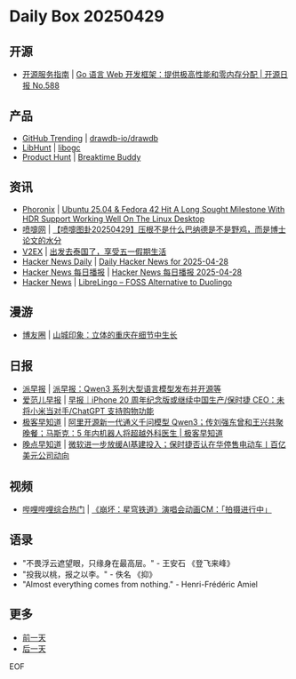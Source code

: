 # Daily Box 20250429

## 开源
- [开源服务指南](https://osguider.com/blog/) | [Go 语言 Web 开发框架：提供极高性能和零内存分配 | 开源日报 No.588](https://osguider.com/blog/post/daily/daily-588/)

## 产品
- [GitHub Trending](https://github.com/trending?since=daily) | [drawdb-io/drawdb](https://github.com/drawdb-io/drawdb)
- [LibHunt](https://www.libhunt.com/) | [libogc](https://www.libhunt.com/r/libogc)
- [Product Hunt](https://www.producthunt.com) | [Breaktime Buddy](https://www.producthunt.com/posts/breaktime-buddy)

## 资讯
- [Phoronix](https://www.phoronix.com/) | [Ubuntu 25.04 & Fedora 42 Hit A Long Sought Milestone With HDR Support Working Well On The Linux Desktop](https://www.phoronix.com/review/linux-hdr-2025)
- [喷嚏网](http://www.dapenti.com/blog/blog.asp?subjectid=70&name=xilei) | [【喷嚏图卦20250429】压根不是什么巴纳德是不是野鸡，而是博士论文的水分](http://www.dapenti.com/blog/more.asp?name=xilei&id=185666)
- [V2EX](https://www.v2ex.com/) | [出发去泰国了，享受五一假期生活](https://www.v2ex.com/t/1128820)
- [Hacker News Daily](https://www.daemonology.net/hn-daily/) | [Daily Hacker News for 2025-04-28](https://www.daemonology.net/hn-daily/2025-04-28.html)
- [Hacker News 每日播报](https://hacker-news.agi.li/) | [Hacker News 每日播报 2025-04-28](https://hacker-news.agi.li/post/2025-04-28)
- [Hacker News](https://news.ycombinator.com/front) | [LibreLingo – FOSS Alternative to Duolingo](https://news.ycombinator.com/item?id=43829035)

## 漫游
- [博友圈](https://www.boyouquan.com/home) | [山城印象：立体的重庆在细节中生长](https://www.boyouquan.com/go?from=feed&link=https%3A%2F%2Fmaie.name%2F1026.html)

## 日报
- [派早报](https://sspai.com/tag/%E6%B4%BE%E6%97%A9%E6%8A%A5) | [派早报：Qwen3 系列大型语言模型发布并开源等](https://sspai.com/post/98822)
- [爱范儿早报](https://www.ifanr.com/category/ifanrnews) | [早报｜iPhone 20 周年纪念版或继续中国生产/保时捷 CEO：未将小米当对手/ChatGPT 支持购物功能](https://www.ifanr.com/1622493)
- [极客早知道](https://www.geekpark.net/column/74) | [阿里开源新一代通义千问模型 Qwen3；传刘强东曾和王兴共聚晚餐；马斯克：5 年内机器人将超越外科医生 | 极客早知道](https://www.geekpark.net/news/348817)
- [晚点早知道](https://www.latepost.com/news/index?proma=3) | [微软进一步放缓AI基建投入；保时捷否认在华停售电动车丨百亿美元公司动向](https://www.latepost.com/news/dj_detail?id=2956)

## 视频
- [哔哩哔哩综合热门](https://www.bilibili.com/v/popular/all/) | [《崩坏：星穹铁道》演唱会动画CM：「拍摄进行中」](https://b23.tv/BV1SrGrzUEmp)

## 语录
- "不畏浮云遮望眼，只缘身在最高层。" - 王安石 《登飞来峰》
- "投我以桃，报之以李。" - 佚名 《抑》
- "Almost everything comes from nothing." - Henri-Frédéric Amiel

## 更多
- [前一天](daily-box-20250428.md)
- [后一天](daily-box-20250430.md)

EOF